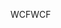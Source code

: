 <span data-ttu-id="3c120-101">WCF</span><span class="sxs-lookup"><span data-stu-id="3c120-101">WCF</span></span>